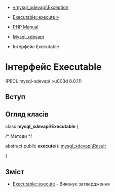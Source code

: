 - [«mysql_xdevapi\Exception](class.mysql-xdevapi-exception.md)
- [Executable::execute »](mysql-xdevapi-executable.execute.md)

- [PHP Manual](index.md)
- [Mysql_xdevapi](book.mysql-xdevapi.md)
- Інтерфейс Executable

# Інтерфейс Executable

(PECL mysql-xdevapi \>u003d 8.0.11)

## Вступ

## Огляд класів

class **mysql_xdevapi\Executable** {

/\* Методи \*/

abstract public **execute**():
[mysql_xdevapi\Result](class.mysql-xdevapi-result.md)

}

## Зміст

- [Executable::execute](mysql-xdevapi-executable.execute.md) -
Виконує затвердження
